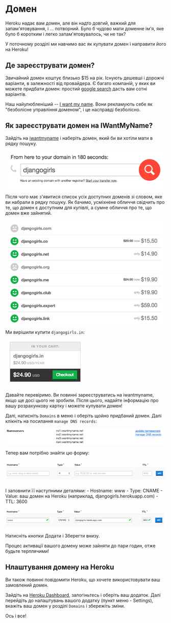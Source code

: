 # Домен

Heroku надає вам домен, але він надто довгий, важкий для запам'ятовування, і ... потворний. Було б чудово мати доменне ім'я, яке було б коротким і легко запам'ятовувалось, чи не так?

У поточному розділі ми навчимо вас як купувати домен і направити його на Heroku!

## Де зареєструвати домен?

Звичайний домен коштує близько $15 на рік. Існують дешевші і дорожчі варіанти, в залежності від провайдера. Є багато компаній, у яких ви можете придбати домен: простий [google search][1] дасть вам сотні варіантів.

 [1]: https://www.google.com/search?q=register%20domain

Наш найулюбленіший -- [I want my name][2]. Вони рекламують себе як "безболісне управління доменом", і це насправді безболісно.

 [2]: https://iwantmyname.com/

## Як зареєструвати домен на IWantMyName?

Зайдіть на [iwantmyname][3] і наберіть домен, який би ви хотіли мати в рядку пошуку.

 [3]: http://iwantmyname.com

![](images/1.png)

Після чого має з'явитися список усіх доступних доменів зі словом, яке ви набрали в рядку пошуку. Як бачимо, усміхнене обличчя свідчить про те, що домен є доступним для купівлі, а сумне обличчя про те, що домен вже зайнятий.

![](images/2.png)

Ми вирішили купити `djangogirls.in`:

![](images/3.png)

Давайте перевіримо. Ви повинні зареєструватись на iwantmyname, якщо ще досі цього не зробили. Після цього, надайте інформацію про вашу розрахункову картку і можете купувати домен!

Далі, натисніть `Domains` в меню і оберіть щойно придбаний домен. Далі клікніть на посилання `manage DNS records`:

![](images/4.png)

Тепер вам потрібно знайти цю форму:

![](images/5.png)

І заповнити її наступними деталями: - Hostname: www - Type: CNAME - Value: ваш домен на Heroku (наприклад, djangogirls.herokuapp.com) - TTL: 3600

![](images/6.png)

Натисніть кнопки Додати і Зберегти внизу.

Процес активації вашого домену може зайняти до пари годин, отже будьте терплячими!

## Нлаштування домену на Heroku

Ви також повинні повідомити Heroku, що хочете використовувати ваш замовлений домен.

Зайдіть на [Heroku Dashboard][10], залогіньтесь і оберіть ваш додаток. Далі перейдіть до налаштувань вашого додатку (пункт меню - Settings), вкажіть ваш домен у розділі `Domains` і збережіть зміни.

 [10]: https://dashboard.heroku.com/apps

Ось і все!